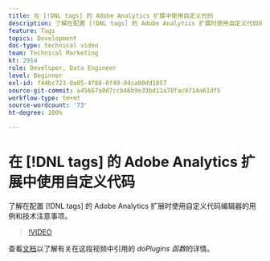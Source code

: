 ```yaml
---
title: 在 [!DNL tags] 的 Adobe Analytics 扩展中使用自定义代码
description: 了解在配置 [!DNL tags] 的 Adobe Analytics 扩展时使用自定义代码编辑器的用例和技术注意事项。
feature: Tags
topics: Development
doc-type: technical video
team: Technical Marketing
kt: 2914
role: Developer, Data Engineer
level: Beginner
exl-id: f44bc723-0a05-4f88-8f49-04ca00dd1057
source-git-commit: a45667a8d7ccb46b9e33bd11a78fac9714a61df5
workflow-type: tm+mt
source-wordcount: '73'
ht-degree: 100%

---
```


# 在 [!DNL tags] 的 Adobe Analytics 扩展中使用自定义代码

了解在配置 [!DNL tags] 的 Adobe Analytics 扩展时使用自定义代码编辑器的用例和技术注意事项。

>[!VIDEO](https://video.tv.adobe.com/v/27272/?quality=12&learn=on)

查看[文档](https://experienceleague.adobe.com/docs/analytics/implementation/vars/plugins/impl-plugins.html?lang=zh-Hans)以了解有关在这段视频中引用的 <i>doPlugins 函数</i>的详情。
